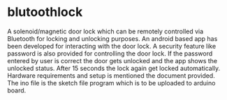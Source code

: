 # blutoothlock
A solenoid/magnetic door lock which can be remotely controlled via Bluetooth for locking and unlocking purposes. 
An android based app has been developed for interacting with the door lock. 
A security feature like password is also provided for controlling the door lock. 
If the password entered by user is correct the door gets unlocked and the app shows the unlocked status.
After 15 seconds the lock again get locked automatically.
Hardware requirements and setup is mentioned the document provided.
The ino file is the sketch file program which is to be uploaded to arduino board.
